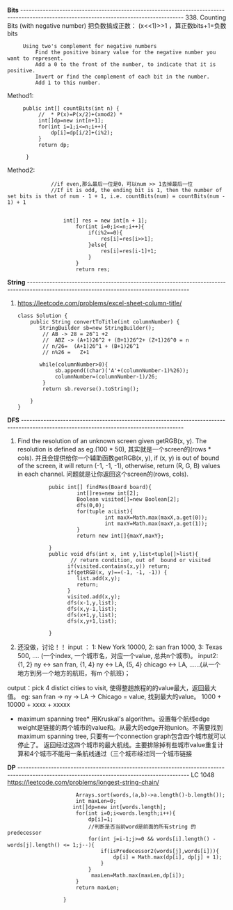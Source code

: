 **Bits**  ----------------------------------------------------------------------------------------------------------------------------------------
338. Counting Bits (with negative number) 
把负数搞成正数： (x<<1)>>1  ，算正数bits+1=负数bits

         Using two's complement for negative numbers
             Find the positive binary value for the negative number you want to represent.
             Add a 0 to the front of the number, to indicate that it is positive.
             Invert or find the complement of each bit in the number.
             Add 1 to this number.

    

Method1:

         public int[] countBits(int n) {
              //  * P(x)=P(x/2)+(xmod2) *
              int[]dp=new int[n+1];
              for(int i=1;i<=n;i++){
                  dp[i]=dp[i/2]+(i%2);
              }
              return dp;

          }
Method2:

                  //if even,那么最后一位是0，可以num >> 1去掉最后一位
                  //If it is odd, the ending bit is 1, then the number of set bits is that of num - 1 + 1, i.e. countBits(num) = countBits(num - 1) + 1


                      int[] res = new int[n + 1];
                          for(int i=0;i<=n;i++){
                              if(i%2==0){
                                  res[i]=res[i>>1];
                              }else{
                                  res[i]=res[i-1]+1;
                              }
                          }
                          return res;
                          
                          
**String** ----------------------------------------------------------------------------------------------------------------------------------------
 1.  https://leetcode.com/problems/excel-sheet-column-title/


         class Solution {
             public String convertToTitle(int columnNumber) {
                StringBuilder sb=new StringBuilder();
                 // AB -> 28 = 26^1 +2
                 //  ABZ -> (A+1)26^2 + (B+1)26^2+ (Z+1)26^0 = n
                 // n/26=  (A+1)26^1 + (B+1)26^1 
                 // n%26 =   Z+1

                while(columnNumber>0){
                     sb.append((char)('A'+(columnNumber-1)%26));
                     columnNumber=(columnNumber-1)/26;
                 }
                 return sb.reverse().toString();

             }
         }

**DFS** ----------------------------------------------------------------------------------------------------------------------------------------
 1. Find the resolution of an unknown screen given getRGB(x, y). The resolution is defined as eg.(100 * 50), 其实就是一个screen的(rows * cols). 并且会提供给你一个辅助函数getRGB(x, y), if (x, y) is out of bound of the screen, it will return (-1, -1, -1), otherwise, return (R, G, B) values in each channel. 问题就是让你返回这个screen的(rows, cols). 
  
 
                  pubic int[] findRes(Board board){
                           int[]res=new int[2];
                           Boolean visited[]=new Boolean[2];
                           dfs(0,0); 
                           for(tuple a:List){
                                    int maxX=Math.max(maxX,a.get(0));
                                    int maxY=Math.max(maxY,a.get(1));
                           }
                           return new int[]{maxY,maxY};

                  }
                  public void dfs(int x, int y,list<tuple[]>list){
                         // return condition, out of  bound or visited
                        if(visited.contains(x,y)) return;
                        if(getRGB(x, y)==(-1, -1, -1)) {
                           list.add(x,y);
                           return;
                        }
                        visited.add(x,y);
                        dfs(x-1,y,list);
                        dfs(x,y-1,list);
                        dfs(x+1,y,list);
                        dfs(x,y+1,list);

                  }
                  
                  
   2.  还没做，讨论！！
input ： 1: New York 10000, 2: san fran 1000, 3: Texas 500, .... (一个index, 一个城市名，对应一个value, 总共n个城市)。
input2: {1, 2} ny <-> san fran, {1, 4} ny <-> LA, {5, 4} chicago <-> LA, ......(从一个地方到另一个地方的航班，有m 个航班)；

output：pick 4 distict cities to visit, 使得整趟旅程的的value最大，返回最大值。
eg: san fran -> ny -> LA -> Chicago = value, 找到最大的value。
  1000 + 10000 + xxxx + xxxxx               
  
  * maximum spanning tree* 用‎Kruskal's algorithm。设置每个航线edge weight是链接的两个城市的value和。从最大的edge开始union。不需要找到maximum spanning tree, 只要有一个connection graph包含四个城市就可以停止了。 返回经过这四个城市的最大航线。主要排除掉有些城市value重复计算和4个城市不能用一条航线通过（三个城市经过同一个城市链接



**DP** -------------------------------------------------------------------------------------------------------------------------------------------
LC 1048  https://leetcode.com/problems/longest-string-chain/
       
       
                          Arrays.sort(words,(a,b)->a.length()-b.length());
                          int maxLen=0;
                         int[]dp=new int[words.length];
                          for(int i=0;i<words.length;i++){ 
                              dp[i]=1;
                              //判断是否当前word是前面的所有string 的 predecessor
                              for(int j=i-1;j>=0 && words[i].length() - words[j].length() <= 1;j--){
                                  if(isPredecessor2(words[j],words[i])){
                                      dp[i] = Math.max(dp[i], dp[j] + 1);
                                  }
                              }
                               maxLen=Math.max(maxLen,dp[i]);
                          }
                          return maxLen;

                      }
    
